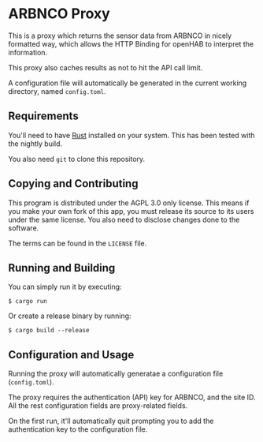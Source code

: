 # ARBNCO Proxy

This is a proxy which returns the sensor data from ARBNCO in nicely formatted
way, which allows the HTTP Binding for openHAB to interpret the information.  

This proxy also caches results as not to hit the API call limit.  

A configuration file will automatically be generated in the current working
directory, named `config.toml`.

## Requirements

You'll need to have [Rust] installed on your system. This has been tested with
the nightly build.

You also need `git` to clone this repository.

## Copying and Contributing

This program is distributed under the AGPL 3.0 only license. This means if you
make your own fork of this app, you must release its source to its users under
the same license. You also need to disclose changes done to the software.

The terms can be found in the `LICENSE` file.

## Running and Building

You can simply run it by executing:
```
$ cargo run
```
Or create a release binary by running:
```
$ cargo build --release
```

## Configuration and Usage

Running the proxy will automatically generatae a configuration file
(`config.toml`).

The proxy requires the authentication (API) key for ARBNCO, and the site ID.
All the rest configuration fields are proxy-related fields.

On the first run, it'll automatically quit prompting you to add the
authentication key to the configuration file.

[Rust]: https://rustlang.org
